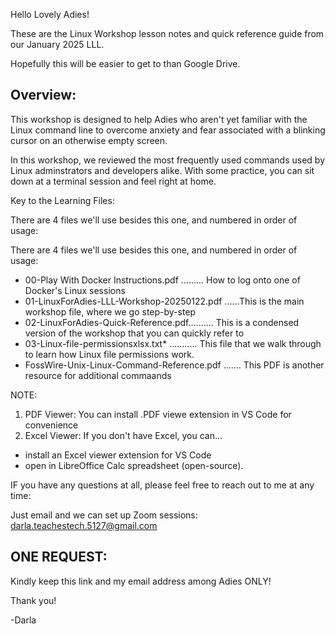 Hello Lovely Adies!


These are the Linux Workshop lesson notes and quick reference guide from our January 2025 LLL.

Hopefully this will be easier to get to than Google Drive.

Overview:
---------
This workshop is designed to help Adies who aren't yet familiar with the Linux command line
to overcome anxiety and fear associated with a blinking cursor on an otherwise empty screen.

In this workshop, we reviewed the most frequently used commands used by Linux adminstrators and 
developers alike.  With some practice, you can sit down at a terminal session and feel right at
home.

Key to the Learning Files: 

There are 4 files we'll use besides this one, and numbered in order of usage:

There are 4 files we'll use besides this one, and numbered in order of usage:
-   00-Play With Docker Instructions.pdf ......... How to log onto one of Docker's Linux sessions
-   01-LinuxForAdies-LLL-Workshop-20250122.pdf ......This is the main workshop file, where we go step-by-step
-   02-LinuxForAdies-Quick-Reference.pdf.......... This is a condensed version of the workshop that you can quickly refer to
-   03-Linux-file-permissionsxlsx.txt* ........... This file that we walk through to learn how Linux file permissions work.
-   FossWire-Unix-Linux-Command-Reference.pdf ....... This PDF is another resource for additional commaands

NOTE: 
1. PDF Viewer:  You can install .PDF viewe extension in VS Code for convenience
2. Excel Viewer:  If you don't have Excel, you can...
-   install an Excel viewer extension for VS Code 
-   open in LibreOffice Calc spreadsheet (open-source).

IF you have any questions at all, please feel free to reach out to me at any time:

Just email and we can set up Zoom sessions:  darla.teachestech.5127@gmail.com


ONE REQUEST:  
------------
Kindly keep this link and my email address among Adies ONLY!

Thank you!

-Darla
